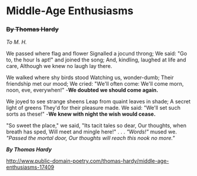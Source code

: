 # Middle-Age Enthusiasms

### ~~By Thomas Hardy~~



_To M. H._



We passed where flag and flower
Signalled a jocund throng;
We said: "Go to, the hour
Is apt!" and joined the song;
And, kindling, laughed at life and care,
Although we knew no laugh lay there.

We walked where shy birds stood
Watching us, wonder-dumb;
Their friendship met our mood;
We cried: "We'll often come:
We'll come morn, noon, eve, everywhen!"
 -**We doubted we should come again.**

We joyed to see strange sheens
Leap from quaint leaves in shade;
A secret light of greens
They'd for their pleasure made.
We said: "We'll set such sorts as these!"
 -**We knew with night the wish would cease.**

"So sweet the place," we said,
"Its tacit tales so dear,
Our thoughts, when breath has sped,
Will meet and mingle here!" . . .
_"Words!"_ mused we. _"Passed the mortal door,
Our thoughts will reach this nook no more."_ 

**_By Thomas Hardy_**


http://www.public-domain-poetry.com/thomas-hardy/middle-age-enthusiasms-17409
